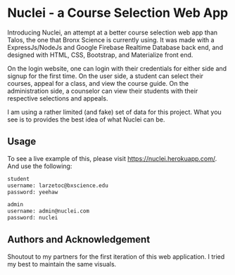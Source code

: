 # Nuclei - a Course Selection Web App
Introducing Nuclei, an attempt at a better course selection web app than Talos, the one that Bronx Science is currently using. It was made with a ExpressJs/NodeJs and Google Firebase Realtime Database back end, and designed with HTML, CSS, Bootstrap, and Materialize front end.

On the login website, one can login with their credentials for either side and signup for the first time. 
On the user side, a student can select their courses, appeal for a class, and view the course guide.
On the administration side, a counselor can view their students with their respective selections and appeals.

I am using a rather limited (and fake) set of data for this project. What you see is to provides the best idea of what Nuclei can be. 

## Usage
To see a live example of this, please visit https://nuclei.herokuapp.com/. And use the following:

```txt
student
username: larzetoc@bxscience.edu
password: yeehaw
```

```txt
admin
username: admin@nuclei.com
password: nuclei
```

## Authors and Acknowledgement
Shoutout to my partners for the first iteration of this web application. I tried my best to maintain the same visuals.
